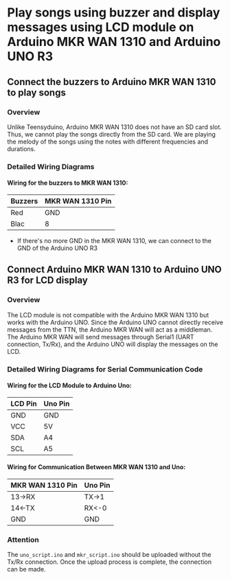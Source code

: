 # Play songs using buzzer and display messages using LCD module on Arduino MKR WAN 1310 and Arduino UNO R3

## Connect the buzzers to Arduino MKR WAN 1310 to play songs

### Overview
Unlike Teensyduino, Arduino MKR WAN 1310 does not have an SD card slot. Thus, we cannot play the songs directly from the SD card. We are playing the melody of the songs using the notes with different frequencies and durations.

### Detailed Wiring Diagrams

#### Wiring for the buzzers to MKR WAN 1310:

| **Buzzers** | **MKR WAN 1310 Pin** |
|-------------|----------------------|
|Red          |GND                   |
|Blac         |8                     |

- If there's no more GND in the MKR WAN 1310, we can connect to the GND of the Arduino UNO R3

## Connect Arduino MKR WAN 1310 to Arduino UNO R3 for LCD display

### Overview
The LCD module is not compatible with the Arduino MKR WAN 1310 but works with the Arduino UNO. Since the Arduino UNO cannot directly receive messages from the TTN, the Arduino MKR WAN will act as a middleman. The Arduino MKR WAN will send messages through Serial1 (UART connection, Tx/Rx), and the Arduino UNO will display the messages on the LCD.

### Detailed Wiring Diagrams for Serial Communication Code

#### Wiring for the LCD Module to Arduino Uno:

| **LCD Pin** | **Uno Pin** |
|-------------|-------------|
| GND         | GND         |
| VCC         | 5V          |
| SDA         | A4          |
| SCL         | A5          |

#### Wiring for Communication Between MKR WAN 1310 and Uno:

| **MKR WAN 1310 Pin** | **Uno Pin** |
|----------------------|-------------|
| 13->RX               | TX->1       |
| 14<-TX               | RX<-0       |
| GND                  | GND         |


### Attention
The ```uno_script.ino``` and ```mkr_script.ino``` should be uploaded without the Tx/Rx connection. Once the upload process is complete, the connection can be made.
  
